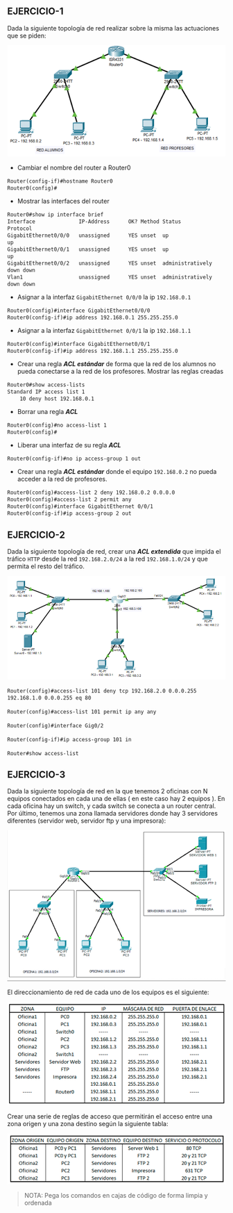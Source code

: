 ## EJERCICIO-1

Dada la siguiente topología de red realizar sobre la misma las actuaciones que se piden:

![](img/001.png)


+ Cambiar el nombre del router a Router0

```
Router(config-if)#hostname Router0
Router0(config)#
```

+ Mostrar las interfaces del router

```
Router0#show ip interface brief
Interface              IP-Address      OK? Method Status                Protocol 
GigabitEthernet0/0/0   unassigned      YES unset  up                    up 
GigabitEthernet0/0/1   unassigned      YES unset  up                    up 
GigabitEthernet0/0/2   unassigned      YES unset  administratively down down 
Vlan1                  unassigned      YES unset  administratively down down
```

+ Asignar a la interfaz `GigabitEthernet 0/0/0` la ip `192.168.0.1`

```
Router0(config)#interface GigabitEthernet0/0/0
Router0(config-if)#ip address 192.168.0.1 255.255.255.0
```

+ Asignar a la interfaz `GigabitEthernet 0/0/1` la ip `192.168.1.1`

```
Router0(config)#interface GigabitEthernet0/0/1
Router0(config-if)#ip address 192.168.1.1 255.255.255.0
```

+ Crear una regla ***ACL estándar*** de forma que la red de los alumnos no pueda conectarse a la red de los profesores. Mostrar las reglas creadas

```
Router0#show access-lists 
Standard IP access list 1
    10 deny host 192.168.0.1

```

+ Borrar una regla ***ACL***

```
Router0(config)#no access-list 1
Router0(config)#
```

+ Liberar una interfaz de su regla ***ACL***

```
Router0(config-if)#no ip access-group 1 out
```

+ Crear una regla ***ACL estándar*** donde el equipo `192.168.0.2` no pueda acceder a la red de profesores.

```
Router0(config)#access-list 2 deny 192.168.0.2 0.0.0.0
Router0(config)#access-list 2 permit any
Router0(config)#interface GigabitEthernet 0/0/1
Router0(config-if)#ip access-group 2 out
```

## EJERCICIO-2

Dada la siguiente topología de red, crear una ***ACL extendida*** que impida el tráfico `HTTP` desde la red `192.168.2.0/24` a la red `192.168.1.0/24` y que permita el resto del tráfico.

![](img/002.png)


```
Router(config)#access-list 101 deny tcp 192.168.2.0 0.0.0.255 192.168.1.0 0.0.0.255 eq 80

Router(config)#access-list 101 permit ip any any

Router(config)#interface Gig0/2

Router(config-if)#ip access-group 101 in

Router#show access-list
```


## EJERCICIO-3

Dada la siguiente topología de red en la que tenemos 2 oficinas con N equipos conectados en cada una de ellas ( en este caso hay 2 equipos ). En cada oficina hay un switch, y cada switch se conecta a un router central. Por último, tenemos una zona llamada servidores donde hay 3 servidores diferentes (servidor web, servidor ftp y una impresora):

![](img/003.png)

El direccionamiento de red de cada uno de los equipos es el siguiente:

![](img/004.png)

Crear una serie de reglas de acceso que permitirán el acceso entre una zona origen y una zona destino según la siguiente tabla:

![](img/005.png)

>NOTA: Pega los comandos en cajas de código de forma limpia y ordenada